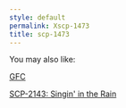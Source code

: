 ```yaml
---
style: default
permalink: Xscp-1473
title: scp-1473
---
```

You may also like:

[GFC](http://scp-wiki.net/gfc)

[SCP-2143: Singin' in the Rain](http://scp-wiki.net/scp-2143)
